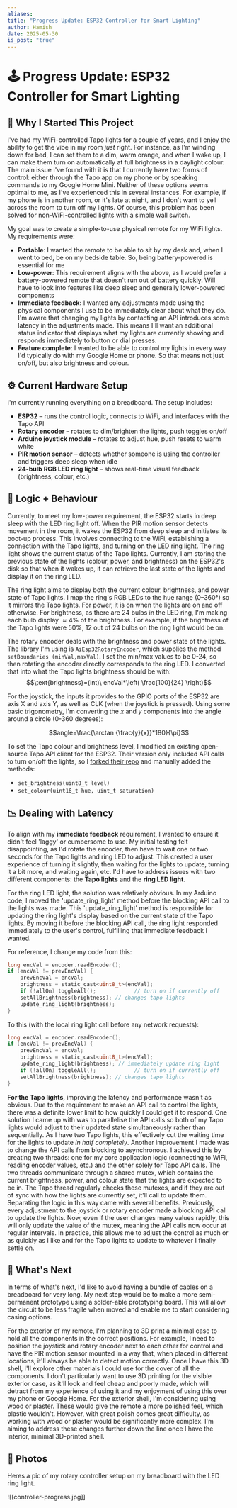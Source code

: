 ```yaml
---
aliases: 
title: "Progress Update: ESP32 Controller for Smart Lighting"
author: Hamish
date: 2025-05-30
is_post: "true"
---
```


# 🕹️ Progress Update: ESP32 Controller for Smart Lighting

## 🧪 Why I Started This Project

I've had my WiFi-controlled Tapo lights for a couple of years, and I enjoy the ability to get the vibe in my room *just* right. For instance, as I'm winding down for bed, I can set them to a dim, warm orange, and when I wake up, I can make them turn on automatically at full brightness in a daylight colour. The main issue I've found with it is that I currently have two forms of control: either through the Tapo app on my phone or by speaking commands to my Google Home Mini. Neither of these options seems optimal to me, as I've experienced this in several instances. For example, if my phone is in another room, or it's late at night, and I don't want to yell across the room to turn off my lights. Of course, this problem has been solved for non-WiFi-controlled lights with a simple wall switch. 

My goal was to create a simple-to-use physical remote for my WiFi lights. My requirements were:

- **Portable**: I wanted the remote to be able to sit by my desk and, when I went to bed, be on my bedside table. So, being battery-powered is essential for me
- **Low-power**: This requirement aligns with the above, as I would prefer a battery-powered remote that doesn't run out of battery quickly. Will have to look into features like deep sleep and generally lower-powered components
- **Immediate feedback:** I wanted any adjustments made using the physical components I use to be immediately clear about what they do. I'm aware that changing my lights by contacting an API introduces some latency in the adjustments made. This means I'll want an additional status indicator that displays what my lights are currently showing and responds immediately to button or dial presses. 
- **Feature complete**: I wanted to be able to control my lights in every way I'd typically do with my Google Home or phone. So that means not just on/off, but also brightness and colour. 

## ⚙️ Current Hardware Setup

I'm currently running everything on a breadboard. The setup includes:

- **ESP32** – runs the control logic, connects to WiFi, and interfaces with the Tapo API  
- **Rotary encoder** – rotates to dim/brighten the lights, push toggles on/off  
- **Arduino joystick module** – rotates to adjust hue, push resets to warm white  
- **PIR motion sensor** – detects whether someone is using the controller and triggers deep sleep when idle  
- **24-bulb RGB LED ring light** – shows real-time visual feedback (brightness, colour, etc.)

## 🧠 Logic + Behaviour

Currently, to meet my low-power requirement, the ESP32 starts in deep sleep with the LED ring light off. When the PIR motion sensor detects movement in the room, it wakes the ESP32 from deep sleep and initiates its boot-up process. This involves connecting to the WiFi, establishing a connection with the Tapo lights, and turning on the LED ring light. The ring light shows the current status of the Tapo lights. Currently, I am storing the previous state of the lights (colour, power, and brightness) on the ESP32's disk so that when it wakes up, it can retrieve the last state of the lights and display it on the ring LED. 

The ring light aims to display both the current colour, brightness, and power state of Tapo lights. I map the ring's RGB LEDs to the hue range (0–360°) so it mirrors the Tapo lights. For power, it is on when the lights are on and off otherwise. For brightness, as there are 24 bulbs in the LED ring, I'm making each bulb display $\approx 4\%$ of the brightness. For example, if the brightness of the Tapo lights were 50%, 12 out of 24 bulbs on the ring light would be on. 

The rotary encoder deals with the brightness and power state of the lights. The library I'm using is `AiEsp32RotaryEncoder`, which supplies the method `setBoundaries (minVal,maxVal)`. I set the min/max values to be 0-24, so then rotating the encoder directly corresponds to the ring LED. I converted that into what the Tapo lights brightness should be with: $$\text{brightness}=(int)\ encVal*\left( \frac{100}{24} \right)$$

For the joystick, the inputs it provides to the GPIO ports of the ESP32 are axis X and axis Y, as well as CLK (when the joystick is pressed). Using some basic trigonometry, I'm converting the $x$ and $y$ components into the angle around a circle (0-360 degrees):

$$angle=\frac{\arctan {\frac{y}{x}}*180}{\pi}$$

To set the Tapo colour and brightness level, I modified an existing open-source Tapo API client for the ESP32. Their version only included API calls to turn on/off the lights, so I [forked their repo](https://github.com/Slaymish/tapo-esp32) and manually added the methods: 

- `set_brightness(uint8_t level)`
- `set_colour(uint16_t hue, uint_t saturation)`

## 📉 Dealing with Latency

To align with my **immediate feedback** requirement, I wanted to ensure it didn't feel 'laggy' or cumbersome to use. My initial testing felt disappointing, as I'd rotate the encoder, then have to wait one or two seconds for the Tapo lights and ring LED to adjust. This created a user experience of turning it slightly, then waiting for the lights to update, turning it a bit more, and waiting again, etc. I'd have to address issues with two different components: the **Tapo lights** and the **ring LED light**. 

For the ring LED light, the solution was relatively obvious. In my Arduino code, I moved the 'update_ring_light' method before the blocking API call to the lights was made. This 'update_ring_light' method is responsible for updating the ring light's display based on the current state of the Tapo lights. By moving it before the blocking API call, the ring light responded immediately to the user's control, fulfilling that immediate feedback I wanted.

For reference, I change my code from this:

```c
long encVal = encoder.readEncoder();
if (encVal != prevEncVal) {
    prevEncVal = encVal;
    brightness = static_cast<uint8_t>(encVal);
    if (!allOn) toggleAll();            // turn on if currently off
    setAllBrightness(brightness); // changes tapo lights
    update_ring_light(brightness);
}
```

To this (with the local ring light call before any network requests):

```c
long encVal = encoder.readEncoder();
if (encVal != prevEncVal) {
	prevEncVal = encVal;
	brightness = static_cast<uint8_t>(encVal);
	update_ring_light(brightness); // immediately update ring light
	if (!allOn) toggleAll();            // turn on if currently off
	setAllBrightness(brightness); // changes tapo lights
}
```

**For the Tapo lights**, improving the latency and performance wasn't as obvious. Due to the requirement to make an API call to control the lights, there was a definite lower limit to how quickly I could get it to respond. One solution I came up with was to parallelise the API calls so both of my Tapo lights would adjust to their updated state simultaneously rather than sequentially. As I have two Tapo lights, this effectively cut the waiting time for the lights to update *in half completely*. Another improvement I made was to change the API calls from blocking to asynchronous. I achieved this by creating two threads: one for my core application logic (connecting to WiFi, reading encoder values, etc.) and the other solely for Tapo API calls. The two threads communicate through a shared mutex, which contains the current brightness, power, and colour state that the lights are expected to be in. The Tapo thread regularly checks these mutexes, and if they are out of sync with how the lights are currently set, it'll call to update them. Separating the logic in this way came with several benefits. Previously, every adjustment to the joystick or rotary encoder made a blocking API call to update the lights. Now, even if the user changes many values rapidly, this will only update the value of the mutex, meaning the API calls now occur at regular intervals. In practice, this allows me to adjust the control as much or as quickly as I like and for the Tapo lights to update to whatever I finally settle on.

## 🎯 What's Next

In terms of what's next, I'd like to avoid having a bundle of cables on a breadboard for very long. My next step would be to make a more semi-permanent prototype using a solder-able prototyping board. This will allow the circuit to be less fragile when moved and enable me to start considering casing options. 

For the exterior of my remote, I'm planning to 3D print a minimal case to hold all the components in the correct positions. For example, I need to position the joystick and rotary encoder next to each other for control and have the PIR motion sensor mounted in a way that, when placed in different locations, it'll always be able to detect motion correctly. Once I have this 3D shell, I'll explore other materials I could use for the cover of all the components. I don't particularly want to use 3D printing for the visible exterior case, as it'll look and feel cheap and poorly made, which will detract from my experience of using it and my enjoyment of using this over my phone or Google Home. For the exterior shell, I'm considering using wood or plaster. These would give the remote a more polished feel, which plastic wouldn't. However, with great polish comes great difficulty, as working with wood or plaster would be significantly more complex. I'm aiming to address these changes further down the line once I have the interior, minimal 3D-printed shell.

## 📸 Photos 

Heres a pic of my rotary controller setup on my breadboard with the LED ring light.

![[controller-progress.jpg]]

